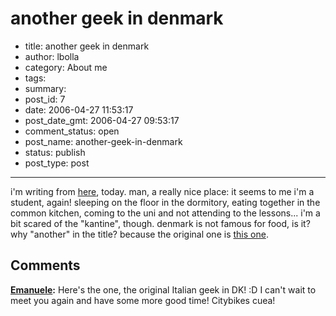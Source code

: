 # another geek in denmark

- title: another geek in denmark
- author: lbolla
- category: About me
- tags: 
- summary: 
- post_id: 7
- date: 2006-04-27 11:53:17
- post_date_gmt: 2006-04-27 09:53:17
- comment_status: open
- post_name: another-geek-in-denmark
- status: publish
- post_type: post

----------------

i'm writing from [here][1], today. man, a really nice place: it seems to me i'm a student, again! sleeping on the floor in the dormitory, eating together in the common kitchen, coming to the uni and not attending to the lessons... i'm a bit scared of the "kantine", though. denmark is not famous for food, is it? why "another" in the title? because the original one is [this one][2].

   [1]: http://www.dtu.dk/English.aspx (DTU)
   [2]: http://www.emanuelezattin.info (emanuelez)

## Comments

**[Emanuele](#5 "2006-05-16 12:54:43"):** Here's the one, the original Italian geek in DK! :D I can't wait to meet you again and have some more good time! Citybikes cuea!

